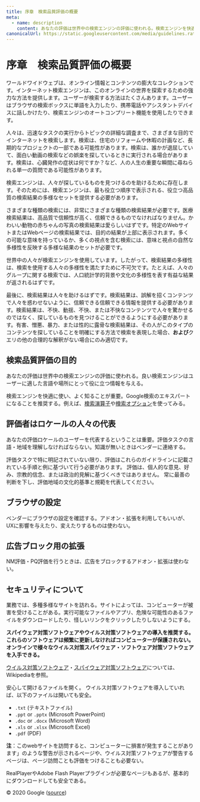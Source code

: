 ```yaml
---
title: 序章　検索品質評価の概要
meta:
  - name: description
    content: あなたの評価は世界中の検索エンジンの評価に使われる。検索エンジンを快適に使い、よく知ることが重要。Google検索のエキスパートになることを推奨する。
canonicalUrl: https://static.googleusercontent.com/media/guidelines.raterhub.com///searchqualityevaluatorguidelines.pdf
---
```


# 序章　検索品質評価の概要

ワールドワイドウェブは、オンライン情報とコンテンツの膨大なコレクションです。インターネット検索エンジンは、このオンラインの世界を探索するための強力な方法を提供します。ユーザーが検索する方法はたくさんあります。ユーザーはブラウザの検索ボックスに単語を入力したり、携帯電話やアシスタントデバイスに話しかけたり、検索エンジンのオートコンプリート機能を使用したりできます。

人々は、迅速なタスクの実行からトピックの詳細な調査まで、さまざまな目的でインターネットを検索します。検索は、住宅のリフォームや休暇の計画など、長期的なプロジェクトの一部である可能性があります。検索は、誰かが退屈していて、<span class="query">面白い動画</span>の検索などの娯楽を探しているときに実行される場合があります。検索は、<span class="query">心臓発作の症状は何ですか？</span>など、人の人生の重要な瞬間に尋ねられる単一の質問である可能性があります。

検索エンジンは、人々が探しているものを見つけるのを助けるために存在します。そのためには、検索エンジンは、最も役立つ順序で表示される、役立つ高品質の検索結果の多様なセットを提供する必要があります。

さまざまな種類の検索には、非常にさまざまな種類の検索結果が必要です。医療検索結果は、高品質で信頼性が高く、信頼できるものでなければなりません。<span class="query">かわいい動物の赤ちゃんの写真</span>の検索結果は愛らしいはずです。特定のWebサイトまたはWebページの検索結果では、目的の結果が上部に表示されます。多くの可能な意味を持っているか、多くの視点を含む検索には、意味と視点の自然な多様性を反映する多様な結果のセットが必要です。

世界中の人々が検索エンジンを使用しています。したがって、検索結果の多様性は、検索を使用する人々の多様性を満たすために不可欠です。たとえば、人々のグループに関する検索では、人口統計学的背景や文化の多様性を表す有益な結果が返されるはずです。

最後に、検索結果は人々を助けるはずです。検索結果は、誤解を招くコンテンツで人々を惑わせないように、信頼できる信頼できる情報を提供する必要があります。検索結果は、不快、動揺、不快、または不快なコンテンツで人々を驚かせるのではなく、探しているものを見つけることができるようにする必要があります。有害、憎悪、暴力、または性的に露骨な検索結果は、その人がこのタイプのコンテンツを探していることを明確にする方法で検索を表現した場合、**および**クエリの他の合理的な解釈がない場合にのみ適切です。

## 検索品質評価の目的

あなたの評価は世界中の検索エンジンの評価に使われる。良い検索エンジンはユーザーに適した言語や場所にとって役に立つ情報を与える。

検索エンジンを快適に使い、よく知ることが重要。Google検索のエキスパートになることを推奨する。例えば、[検索演算子](https://support.google.com/websearch/answer/2466433?hl=ja)や[検索オプション](https://support.google.com/websearch/answer/35890?hl=ja)を使ってみる。

## 評価者はロケールの人々の代表

あなたの評価ロケールのユーザーを代表するということは重要。評価タスクの言語・地域を理解しなければならない。知識が無いときはベンダーに連絡する。

評価タスクで特に明記されていない限り、評価はこれらのガイドラインに記載されている手順と例に基づいて行う必要があります。 評価は、個人的な意見、好み、宗教的信念、または政治的見解に基づくべきではありません。 常に最善の判断を下し、評価地域の文化的基準と規範を代表してください。

## ブラウザの設定

ベンダーにブラウザの設定を確認する。アドオン・拡張を利用してもいいが、UXに影響を与えたり、変えたりするものは使わない。

## 広告ブロック用の拡張

NM評価・PQ評価を行うときは、広告をブロックするアドオン・拡張は使わない。

## セキュリティについて

業務では、多種多様なサイトを訪れる。サイトによっては、コンピューターが被害を受けることがある。実行可能なファイルやアプリ、危険な可能性のあるファイルをダウンロードしたり、怪しいリンクをクリックしたりしないようにする。

**スパイウェア対策ソフトウェアやウイルス対策ソフトウェアの導入を推奨する。**
**これらのソフトウェアは頻繁に更新しなければコンピューターが保護されない。オンラインで様々なウイルス対策スパイウェア・ソフトウェア対策ソフトウェアを入手できる。**

[ウイルス対策ソフトウェア](https://ja.wikipedia.org/wiki/%E3%82%A2%E3%83%B3%E3%83%81%E3%82%A6%E3%82%A4%E3%83%AB%E3%82%B9%E3%82%BD%E3%83%95%E3%83%88%E3%82%A6%E3%82%A7%E3%82%A2)・[スパイウェア対策ソフトウェア](https://ja.wikipedia.org/wiki/%E3%82%B9%E3%83%91%E3%82%A4%E3%82%A6%E3%82%A7%E3%82%A2)については、Wikipediaを参照。

安心して開けるファイルを開く。
ウイルス対策ソフトウェアを導入していれば、以下のファイルは開いても安全。

- `.txt` (テキストファイル)
- `.ppt` or `.pptx` (Microsoft PowerPoint)
- `.doc` or `.docx` (Microsoft Word)
- `.xls` or `.xlsx` (Microsoft Excel)
- `.pdf` (PDF)

**注**：このwebサイトを訪問すると、コンピューターに損害が発生することがあります」のような警告が示されるページや、ウイルス対策ソフトウェアが警告するページは、ページ訪問ことも評価をつけることも必要ない。

RealPlayerやAdobe Flash Playerプラグインが必要なページもあるが、基本的にダウンロードしても安全である。

<div class="source">
© 2020 Google (<a href="https://static.googleusercontent.com/media/guidelines.raterhub.com///searchqualityevaluatorguidelines.pdf">source</a>)
</div>
